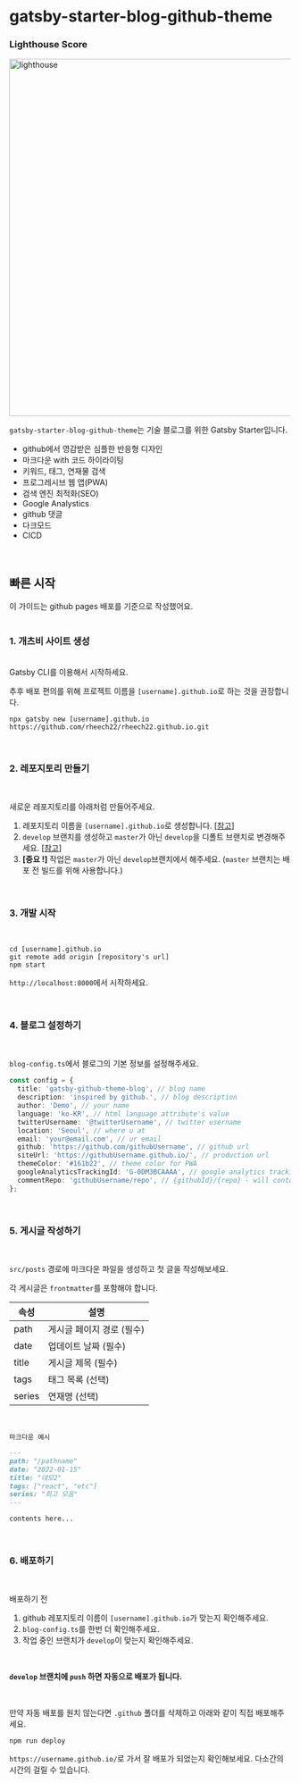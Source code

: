 # gatsby-starter-blog-github-theme

### Lighthouse Score
<img width="640" alt="lighthouse" src="https://user-images.githubusercontent.com/57756798/195974256-db696680-d8c1-4260-9d36-f50cf36cfcdc.png">

`gatsby-starter-blog-github-theme`는 기술 블로그를 위한 Gatsby Starter입니다.  

- github에서 영감받은 심플한 반응형 디자인
- 마크다운 with 코드 하이라이팅
- 키워드, 태그, 연재물 검색
- 프로그레시브 웹 앱(PWA)
- 검색 엔진 최적화(SEO)
- Google Analystics
- github 댓글
- 다크모드
- CICD

<br />

## 빠른 시작

이 가이드는 github pages 배포를 기준으로 작성했어요.  
<br />

### 1. 개츠비 사이트 생성  
<br />
Gatsby CLI를 이용해서 시작하세요.  

추후 배포 편의를 위해 프로젝트 이름을 `[username].github.io`로 하는 것을 권장합니다.

```
npx gatsby new [username].github.io https://github.com/rheech22/rheech22.github.io.git
```
<br />

### 2. 레포지토리 만들기  
<br />

새로운 레포지토리를 아래처럼 만들어주세요.  

1. 레포지토리 이름을 `[username].github.io`로 생성합니다. [[참고](https://pages.github.com/)]
2. `develop` 브랜치를 생성하고 `master`가 아닌 `develop`을 디폴트 브랜치로 변경해주세요. [[참고](https://docs.github.com/en/repositories/configuring-branches-and-merges-in-your-repository/managing-branches-in-your-repository/changing-the-default-branch)]
3. **[중요 !]** 작업은 `master`가 아닌 `develop`브랜치에서 해주세요. (`master` 브랜치는 배포 전 빌드를 위해 사용합니다.)

<br />

### 3. 개발 시작  
<br />

```
cd [username].github.io
git remote add origin [repository's url]
npm start
```
`http://localhost:8000`에서 시작하세요.

<br />

### 4. 블로그 설정하기  
<br />

`blog-config.ts`에서 블로그의 기본 정보를 설정해주세요.

```ts
const config = {
  title: 'gatsby-github-theme-blog', // blog name
  description: 'inspired by github.', // blog description
  author: 'Demo', // your name
  language: 'ko-KR', // html language attribute's value
  twitterUsername: '@twitterUsername', // twitter username
  location: 'Seoul', // where u at
  email: 'your@email.com', // ur email
  github: 'https://github.com/githubUsername', // github url
  siteUrl: 'https://githubUsername.github.io/', // production url
  themeColor: '#161b22', // theme color for PWA
  googleAnalyticsTrackingId: 'G-0DM3BCAAAA', // google analytics tracking id
  commentRepo: 'githubUsername/repo', // {githubId}/{repo} - will contain comments
};
```
<br />

### 5. 게시글 작성하기  
<br />

`src/posts` 경로에 마크다운 파일을 생성하고 첫 글을 작성해보세요.
<br />

각 게시글은 `frontmatter`를 포함해야 합니다.

| 속성   | 설명                      |
| ------ | ------------------------- |
| path   | 게시글 페이지 경로 (필수) |
| date   | 업데이트 날짜 (필수)      |
| title  | 게시글 제목 (필수)        |
| tags   | 태그 목록 (선택)          |
| series | 연재명 (선택)             |

<br />

`마크다운 예시`
```md
---
path: "/pathname"
date: "2022-01-15"
title: "데모2" 
tags: ["react", "etc"]
series: "회고 모음"
---

contents here...
```
<br />

### 6. 배포하기
<br />
     
배포하기 전
1. github 레포지토리 이름이 `[username].github.io`가 맞는지 확인해주세요.
2. `blog-config.ts`를 한번 더 확인해주세요.
3. 작업 중인 브랜치가 `develop`이 맞는지 확인해주세요.

<br />

**`develop` 브랜치에 `push` 하면 자동으로 배포가 됩니다.**

<br />

만약 자동 배포를 원치 않는다면 `.github` 폴더를 삭제하고 아래와 같이 직접 배포해주세요.

```
npm run deploy
```

`https://username.github.io/`로 가서 잘 배포가 되었는지 확인해보세요. 다소간의 시간의 걸릴 수 있습니다.

